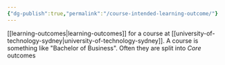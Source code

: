 ```yaml
---
{"dg-publish":true,"permalink":"/course-intended-learning-outcome/"}
---
```



[[learning-outcomes\|learning-outcomes]] for a course at [[university-of-technology-sydney\|university-of-technology-sydney]]. A course is something like "Bachelor of Business". Often they are split into *Core* outcomes 
